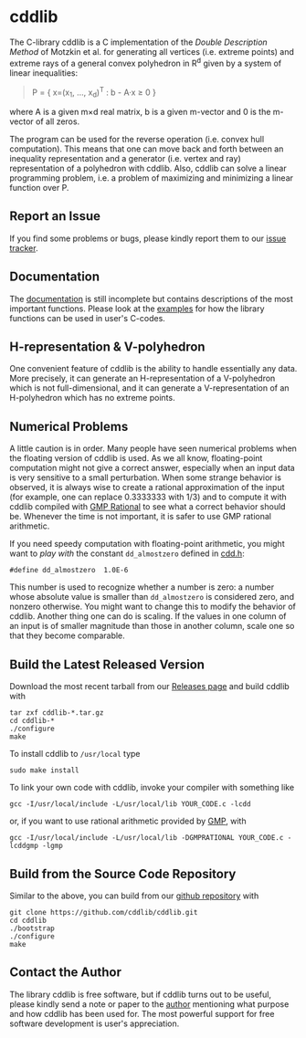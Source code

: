 # cddlib

The C-library cddlib is a C implementation of the *Double Description Method*
of Motzkin et al. for generating all vertices (i.e. extreme points) and extreme
rays of a general convex polyhedron in R<sup>d</sup> given by a system of
linear inequalities:

> P = { x=(x<sub>1</sub>, ..., x<sub>d</sub>)<sup>T</sup> : b - A·x ≥ 0 }

where A is a given m×d real matrix, b is a given m-vector and 0 is the m-vector
of all zeros.

The program can be used for the reverse operation (i.e. convex hull
computation). This means that one can move back and forth between an inequality
representation and a generator (i.e. vertex and ray) representation of a
polyhedron with cddlib. Also, cddlib can solve a linear programming problem,
i.e. a problem of maximizing and minimizing a linear function over P.

## Report an Issue
If you find some problems or bugs, please kindly report them to our [issue
tracker](https://github.com/cddlib/cddlib/issues).

## Documentation
The
[documentation](ftp://ftp.math.ethz.ch/users/fukudak/cdd/cddlibman/cddlibman.html)
is still incomplete but contains descriptions of the most important functions.
Please look at the [examples](src/) for how the library functions can be used
in user's C-codes.

## H-representation & V-polyhedron
One convenient feature of cddlib is the ability to handle essentially any data.
More precisely, it can generate an H-representation of a V-polyhedron which is
not full-dimensional, and it can generate a V-representation of an H-polyhedron
which has no extreme points.

## Numerical Problems
A little caution is in order. Many people have seen numerical problems when the
floating version of cddlib is used. As we all know, floating-point computation
might not give a correct answer, especially when an input data is very
sensitive to a small perturbation. When some strange behavior is observed, it
is always wise to create a rational approximation of the input (for example,
one can replace 0.3333333 with 1/3) and to compute it with cddlib compiled with
[GMP Rational](https://gmplib.org) to see what a correct behavior should be.
Whenever the time is not important, it is safer to use GMP rational arithmetic.

If you need speedy computation with floating-point arithmetic, you might want
to *play with* the constant `dd_almostzero` defined in [cdd.h](lib-src/cdd.h):

    #define dd_almostzero  1.0E-6

This number is used to recognize whether a number is zero: a number whose
absolute value is smaller than `dd_almostzero` is considered zero, and nonzero
otherwise. You might want to change this to modify the behavior of cddlib.
Another thing one can do is scaling. If the values in one column of an input is
of smaller magnitude than those in another column, scale one so that they
become comparable.

## Build the Latest Released Version

Download the most recent tarball from our [Releases
page](https://github.com/cddlib/cddlib/releases) and build cddlib with

```
tar zxf cddlib-*.tar.gz
cd cddlib-*
./configure
make
```

To install cddlib to `/usr/local` type
```
sudo make install
```

To link your own code with cddlib, invoke your compiler with something like
```
gcc -I/usr/local/include -L/usr/local/lib YOUR_CODE.c -lcdd
```

or, if you want to use rational arithmetic provided by
[GMP](https://gmplib.org), with
```
gcc -I/usr/local/include -L/usr/local/lib -DGMPRATIONAL YOUR_CODE.c -lcddgmp -lgmp
```

## Build from the Source Code Repository

Similar to the above, you can build from our [github repository](https://github.com/cddlib/cddlib) with
```
git clone https://github.com/cddlib/cddlib.git
cd cddlib
./bootstrap
./configure
make
```

## Contact the Author
The library cddlib is free software, but if cddlib turns out to be useful,
please kindly send a note or paper to the [author](./AUTHORS) mentioning what
purpose and how cddlib has been used for. The most powerful support for free
software development is user's appreciation.
